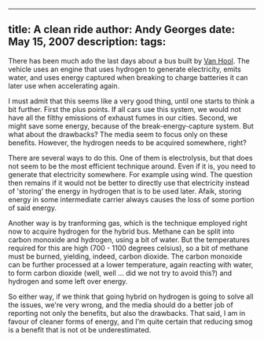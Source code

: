 -----
title:  A clean ride
author: Andy Georges
date: May 15, 2007
description: 
tags: 
-----







There has been much ado the last days about a bus built by [Van
Hool](http://www.vanhool.be/). The vehicle uses an engine that uses
hydrogen to generate electricity, emits water, and uses energy captured
when breaking to charge batteries it can later use when accelerating
again.


I must admit that this seems like a very good thing, until one starts to
think a bit further. First the plus points. If all cars use this system,
we would not have all the filthy emissions of exhaust fumes in our
cities. Second, we might save some energy, because of the
break-energy-capture system. But what about the drawbacks? The media
seem to focus only on these benefits. However, the hydrogen needs to be
acquired somewhere, right?


There are several ways to do this. One of them is electrolysis, but that
does not seem to be the most efficient technique around. Even if it is,
you need to generate that electricity somewhere. For example using wind.
The question then remains if it would not be better to directly use that
electricity instead of 'storing' the energy in hydrogen that is to be
used later. Afaik, storing energy in some intermediate carrier always
causes the loss of some portion of said energy.


Another way is by tranforming gas, which is the technique employed right
now to acquire hydrogen for the hybrid bus. Methane can be split into
carbon monoxide and hydrogen, using a bit of water. But the temperatures
required for this are high (700 - 1100 degrees celsius), so a bit of
methane must be burned, yielding, indeed, carbon dioxide. The carbon
monoxide can be further processed at a lower temperature, again reacting
with water, to form carbon dioxide (well, well ... did we not try to
avoid this?) and hydrogen and some left over energy.


So either way, if we think that going hybrid on hydrogen is going to
solve all the issues, we're very wrong, and the media should do a better
job of reporting not only the benefits, but also the drawbacks. That
said, I am in favour of cleaner forms of energy, and I'm quite certain
that reducing smog is a benefit that is not ot be underestimated.




